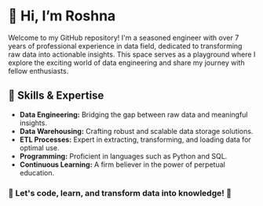 # 👋 Hi, I’m Roshna

Welcome to my GitHub repository! I'm a seasoned engineer with over 7 years of professional experience in data field, dedicated to transforming raw data into actionable insights. 
This space serves as a playground where I explore the exciting world of data engineering and share my journey with fellow enthusiasts.

## 🔧 Skills & Expertise

- **Data Engineering:** Bridging the gap between raw data and meaningful insights.
- **Data Warehousing:** Crafting robust and scalable data storage solutions.
- **ETL Processes:** Expert in extracting, transforming, and loading data for optimal use.
- **Programming:** Proficient in languages such as Python and SQL.
- **Continuous Learning:** A firm believer in the power of perpetual education.

### 🚀 Let's code, learn, and transform data into knowledge! 🚀
